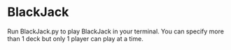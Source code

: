 # BlackJack
Run BlackJack.py to play BlackJack in your terminal.
You can specify more than 1 deck but only 1 player can play at a time.
